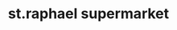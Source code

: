 ---
title: "st.raphael supermarket"
url: /kallur-thrissur/st-raphael-supermarket-oppo-st-raphael-church-kallur-east/
shop: supermarket
---
